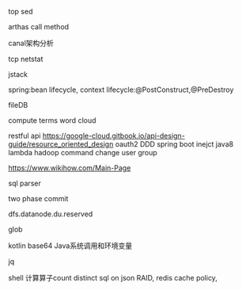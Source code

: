 top sed

arthas call method

canal架构分析

tcp netstat

jstack

spring:bean lifecycle, context lifecycle:@PostConstruct,@PreDestroy

fileDB

compute terms word cloud

restful api
https://google-cloud.gitbook.io/api-design-guide/resource_oriented_design
oauth2
DDD
spring boot inejct
java8 lambda
hadoop command change user group

https://www.wikihow.com/Main-Page

sql parser

two phase commit

dfs.datanode.du.reserved

glob

kotlin
base64
Java系统调用和环境变量

jq

shell 计算算子count distinct
sql on json
RAID, redis cache policy, 
